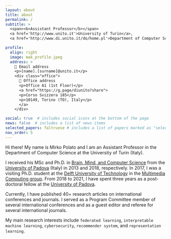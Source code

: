 ```yaml
---
layout: about
title: about
permalink: /
subtitle: >
  <span><b>Assistant Professor</b></span>
  <a href='http://www.unito.it'>University of Turin</a>, 
  <a href='http://www.di.unito.it/do/home.pl'>Department of Computer Science</a>

profile:
  align: right
  image: mak_profile.jpeg
  address: >
    📮 Email address
    <p>[name].[surname]@unito.it</p>
    <div class="office">
      🏢 Office address
      <p>Office A1 (1st Floor)</p>
      <a href="https://g.page/diunito?share">
      <p>Corso Svizzera 185</p>
      <p>10149, Torino (TO), Italy</p>
      </a>
    </div>

social: true  # includes social icons at the bottom of the page
news: false  # includes a list of news items
selected_papers: faltruese # includes a list of papers marked as "selected={true}"
nav_order: 5
---
```



Hi there! My name is Mirko Polato and I am an Assistant Professor in the Department of Computer Science at the University of Turin (Italy).

I received his MSc and Ph.D. in [Brain, Mind, and Computer Science](http://hit.psy.unipd.it/BMCS-Overview) from the [University of Padova](https://www.unipd.it/) (Italy) in 2013 and 2018, respectively. In 2017, I was a visiting Ph.D. student at the [Delft University of Technology](https://www.tudelft.nl/) in the [Multimedia Computing group](https://www.tudelft.nl/ewi/over-de-faculteit/afdelingen/intelligent-systems/multimedia-computing/). From 2018 to 2021, I have spent three years as a post-doctoral fellow at the [University of Padova](https://www.unipd.it/).

Currently, I have published 40+ research articles on international conferences and journals. I served as a Program Committee member of several international conferences and as a guest editor and referee for several international journals.

My main research interests include `federated learning`, `interpretable machine learning`, `cybersecurity`, `recommender system`, and `representation learning`.
